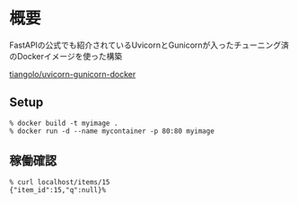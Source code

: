 # 概要
FastAPIの公式でも紹介されているUvicornとGunicornが入ったチューニング済のDockerイメージを使った構築

[tiangolo/uvicorn-gunicorn-docker](https://github.com/tiangolo/uvicorn-gunicorn-docker)

## Setup

```
% docker build -t myimage .
% docker run -d --name mycontainer -p 80:80 myimage
```

## 稼働確認

```
% curl localhost/items/15
{"item_id":15,"q":null}% 
```